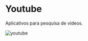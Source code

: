# Youtube
Aplicativos para pesquisa de vídeos.

![youtube](https://user-images.githubusercontent.com/15881202/48008481-ebf8c980-e100-11e8-8687-9d54eb864989.gif)
